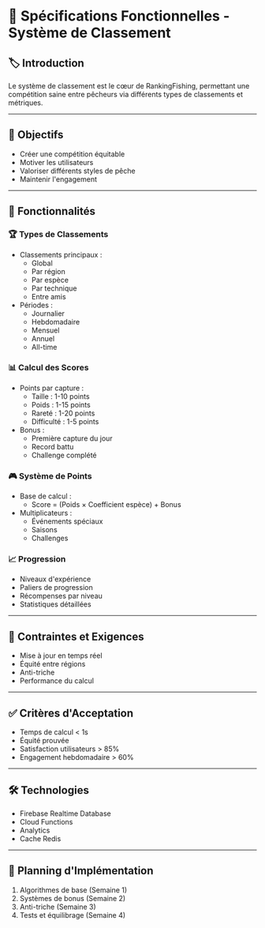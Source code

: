 # 📄 Spécifications Fonctionnelles - Système de Classement

## 🏷️ Introduction

Le système de classement est le cœur de RankingFishing, permettant une compétition saine entre pêcheurs via différents types de classements et métriques.

---

## 🎯 Objectifs

- Créer une compétition équitable
- Motiver les utilisateurs
- Valoriser différents styles de pêche
- Maintenir l'engagement

---

## 🔑 Fonctionnalités

### 🏆 Types de Classements

- Classements principaux :
  - Global
  - Par région
  - Par espèce
  - Par technique
  - Entre amis
- Périodes :
  - Journalier
  - Hebdomadaire
  - Mensuel
  - Annuel
  - All-time

### 📊 Calcul des Scores

- Points par capture :
  - Taille : 1-10 points
  - Poids : 1-15 points
  - Rareté : 1-20 points
  - Difficulté : 1-5 points
- Bonus :
  - Première capture du jour
  - Record battu
  - Challenge complété

### 🎮 Système de Points

- Base de calcul :
  - Score = (Poids × Coefficient espèce) + Bonus
- Multiplicateurs :
  - Événements spéciaux
  - Saisons
  - Challenges

### 📈 Progression

- Niveaux d'expérience
- Paliers de progression
- Récompenses par niveau
- Statistiques détaillées

---

## 📌 Contraintes et Exigences

- Mise à jour en temps réel
- Équité entre régions
- Anti-triche
- Performance du calcul

---

## ✅ Critères d'Acceptation

- Temps de calcul < 1s
- Équité prouvée
- Satisfaction utilisateurs > 85%
- Engagement hebdomadaire > 60%

---

## 🛠️ Technologies

- Firebase Realtime Database
- Cloud Functions
- Analytics
- Cache Redis

---

## 📅 Planning d'Implémentation

1. Algorithmes de base (Semaine 1)
2. Systèmes de bonus (Semaine 2)
3. Anti-triche (Semaine 3)
4. Tests et équilibrage (Semaine 4) 